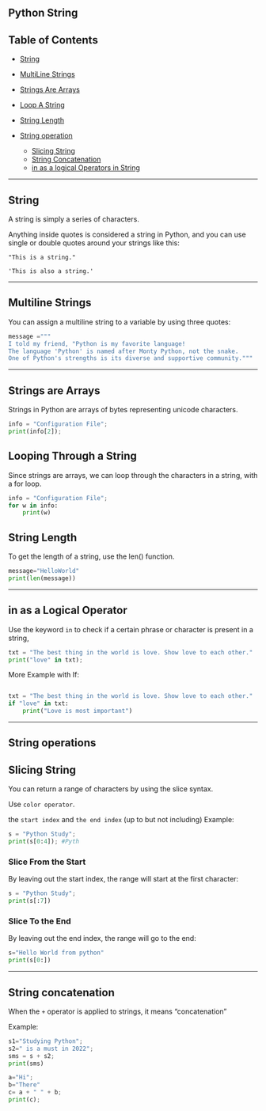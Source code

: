 ## Python String

## Table of Contents
- [String](#string)
- [MultiLine Strings](#multiline-strings)
- [Strings Are Arrays](#strings-are-arrays)
- [Loop A String](#looping-through-a-string)
- [String Length](#string-length)

- [String operation](#string-operations)
    - [Slicing String](#slicing-string)
    - [String Concatenation](#string-concatenation)
    - [in as a logical Operators in String](#in-as-a-logical-operator)


---

## **String**
A string is simply a series of characters.

Anything inside quotes is considered a string in Python, and you can use single or double quotes around your strings like this:

```
"This is a string."

'This is also a string.'
```

---

## **Multiline Strings**

You can assign a multiline string to a variable by using three quotes:

```py
message ="""
I told my friend, "Python is my favorite language!
The language 'Python' is named after Monty Python, not the snake.
One of Python's strengths is its diverse and supportive community."""
```

---

## **Strings are Arrays**

Strings in Python are arrays of bytes representing unicode characters.

```py
info = "Configuration File";
print(info[2]);
```


## **Looping Through a String**

Since strings are arrays, we can loop through the characters in a string, with a for loop.

```py
info = "Configuration File";
for w in info:
    print(w)
```


## **String Length**

To get the length of a string, use the len() function.

```py
message="HelloWorld"
print(len(message))
```


---
 
## in as a Logical Operator 

Use the keyword `in` to check if a certain phrase or character is present in a string,

```py
txt = "The best thing in the world is love. Show love to each other."
print("love" in txt);
```

More Example with If:
```py

txt = "The best thing in the world is love. Show love to each other."
if "love" in txt:
    print("Love is most important")

```

---

## **String operations**

## Slicing String

You can return a range of characters by using the slice syntax.

Use `color operator`.


the `start index` and `the end index` (up to but not including)
Example:
```py
s = "Python Study";
print(s[0:4]); #Pyth
```

### **Slice From the Start**


By leaving out the start index, the range will start at the first character:

```py
s = "Python Study";
print(s[:7])
```

### **Slice To the End**
By leaving out the end index, the range will go to the end:

```py
s="Hello World from python"
print(s[0:])
```

---

## **String concatenation**

When the  `+`  operator is applied to strings, it means “concatenation”

Example:
```py
s1="Studying Python";
s2=" is a must in 2022";
sms = s + s2;
print(sms)
```

```py
a="Hi";
b="There"
c= a + " " + b;
print(c);
```
